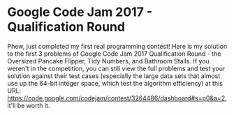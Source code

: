 # Google Code Jam 2017 - Qualification Round

Phew, just completed my first real programming contest! Here is my solution to the first 3 problems of Google Code Jam 2017 Qualification Round - the Oversized Pancake Flipper, Tidy Numbers, and Bathroom Stalls. If you weren't in the competition, you can still view the full problems and test your solution against their test cases (especially the large data sets that almost use up the 64-bit integer space, which test the algorithm efficiency) at this URL: https://code.google.com/codejam/contest/3264486/dashboard#s=p0&a=2, it'll be worth it.

